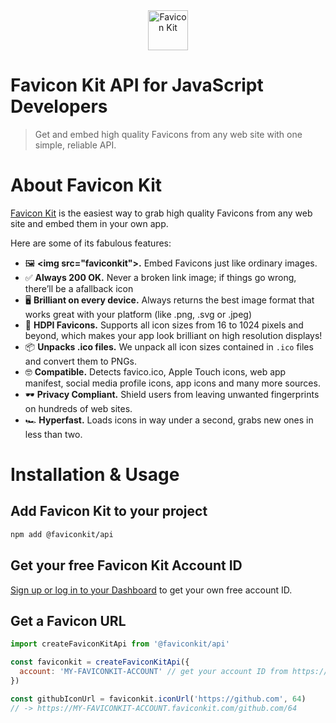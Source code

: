<center>
<img src="https://api.faviconkit.com/faviconkit.com/64" alt="Favicon Kit" height="64px"/>
</center>

# Favicon Kit API for JavaScript Developers <img src="https://upload.wikimedia.org/wikipedia/commons/9/99/Unofficial_JavaScript_logo_2.svg" height="16px"/> <img src="https://upload.wikimedia.org/wikipedia/commons/4/4c/Typescript_logo_2020.svg" height="16px"/>

> Get and embed high quality Favicons from any web site with one simple, reliable API.

# About Favicon Kit

[Favicon Kit](https://faviconkit.com/?ref=readme) is the easiest way to grab high quality Favicons from any web site and embed them in your own app.

Here are some of its fabulous features:

+ 🖼 **\<img src="faviconkit">.**
     Embed Favicons just like ordinary images.
+ ✅ **Always 200 OK.**
     Never a broken link image; if things go wrong, there’ll be a afallback icon
+ 🖥 **Brilliant on every device.**
     Always returns the best image format that works great with your platform (like .png, .svg or .jpeg)
+ 💎 **HDPI Favicons.**
     Supports all icon sizes from 16 to 1024 pixels and beyond, which makes your app look brilliant on high resolution displays!
+ 📦 **Unpacks .ico files.** 
     We unpack all icon sizes contained in `.ico` files and convert them to PNGs.
+ 🤓 **Compatible.** 
     Detects favico.ico, Apple Touch icons, web app manifest, social media profile icons, app icons and many more sources.
+ 🕶 **Privacy Compliant.**
     Shield users from leaving unwanted fingerprints on hundreds of web sites.
+ 🏎 **Hyperfast.**
     Loads icons in way under a second, grabs new ones in less than two.

# Installation & Usage

## Add Favicon Kit to your project
```sh
npm add @faviconkit/api
```

## Get your free Favicon Kit Account ID

[Sign up or log in to your Dashboard](https://faviconkit.com/) to get your own free account ID.

## Get a Favicon URL

```js
import createFaviconKitApi from '@faviconkit/api'

const faviconkit = createFaviconKitApi({
  account: 'MY-FAVICONKIT-ACCOUNT' // get your account ID from https://faviconkit.com
})

const githubIconUrl = faviconkit.iconUrl('https://github.com', 64)
// -> https://MY-FAVICONKIT-ACCOUNT.faviconkit.com/github.com/64
```
